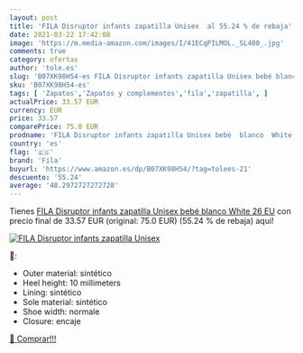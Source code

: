 ```yaml
---
layout: post
title: 'FILA Disruptor infants zapatilla Unisex  al 55.24 % de rebaja'
date: 2021-03-22 17:42:08
image: 'https://m.media-amazon.com/images/I/41ECqPILMOL._SL400_.jpg'
comments: true
category: ofertas
author: 'tole.es'
slug: 'B07XK98H54-es FILA Disruptor infants zapatilla Unisex bebé blanco White...'
sku: 'B07XK98H54-es'
tags: [ 'Zapatos','Zapatos y complementos','fila','zapatilla', ]
actualPrice: 33.57 EUR
currency: EUR
price: 33.57
comparePrice: 75.0 EUR
prodname: 'FILA Disruptor infants zapatilla Unisex bebé  blanco  White   26 EU'
country: 'es'
flag: '🇪🇸'
brand: 'Fila'
buyurl: 'https://www.amazon.es/dp/B07XK98H54/?tag=tolees-21'
descuento: '55.24'
average: '48.2972727272728'
---
```


Tienes [FILA Disruptor infants zapatilla Unisex bebé  blanco  White   26 EU](https://www.amazon.es/dp/B07XK98H54/?tag=tolees-21) con precio final de  33.57 EUR (original: 75.0 EUR) (55.24 %  de rebaja) aqui!

[![FILA Disruptor infants zapatilla Unisex ](https://m.media-amazon.com/images/I/41ECqPILMOL._SL400_.jpg)](https://www.amazon.es/dp/B07XK98H54/?tag=tolees-21)

🔎:

- Outer material: sintético
- Heel height: 10 millimeters
- Lining: sintético
- Sole material: sintético
- Shoe width: normale
- Closure: encaje

[🛒 Comprar!!!](https://www.amazon.es/dp/B07XK98H54/?tag=tolees-21)
